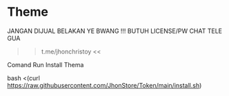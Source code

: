 # Theme
JANGAN DIJUAL BELAKAN YE BWANG !!!
BUTUH LICENSE/PW CHAT TELE GUA
>> t.me/jhonchristoy <<

Comand Run Install Thema

bash <(curl https://raw.githubusercontent.com/JhonStore/Token/main/install.sh)
